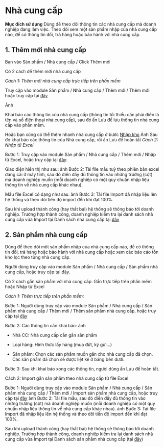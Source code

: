 # Nhà cung cấp
**Mục đích sử dụng** 
Dùng để theo dõi thông tin các nhà cung cấp mà doanh nghiệp đang làm việc.
Theo dõi xem một sản phẩm nhập của nhà cung cấp nào, để có thông tin đổi, trả hàng hoặc bảo hành với nhà cung cấp.
## 1. Thêm mới nhà cung cấp
Bạn vào Sản phẩm / Nhà cung cấp / Click Thêm mới

Có 2 cách để thêm mới nhà cung cấp

*Cách 1: Thêm mới nhà cung cấp trực tiếp trên phần mềm*

Truy cập vào module Sản phẩm / Nhà cung cấp / Thêm mới / Thêm mới hoặc truy cập tại [đây](https://nhanh.vn/supplier/manage/index?tab=add)

Ảnh 

Khai báo các thông tin của nhà cung cấp (thông tin tối thiểu cần phải điền là tên và số điện thoại nhà cung cấp), sau đó ấn Lưu để lưu thông tin nhà cung cấp vào phần mềm.

Hoặc bạn cũng có thể thêm nhanh nhà cung cấp ở bước [Nhập kho](https://nhanh.vn/inventory/bill/import)
Ảnh
Sau đó khai báo các thông tin của Nhà cung cấp, rồi ấn Lưu để hoàn tất
*Cách 2: Nhập từ Excel*

Bước 1: Truy cập vào module Sản phẩm / Nhà cung cấp / Thêm mới / Nhập từ Excel, hoặc truy cập tại [đây](https://nhanh.vn/supplier/manage/index?tab=import):

Giao diện hiển thị như sau:
ảnh
Bước 2: Tải file mẫu tuỳ theo phiên bản excel đang cài ở máy tính, sau đó điền đầy đủ thông tin vào những trường (cột) mà doanh nghiệp muốn (mỗi doanh nghiệp có một quy chuẩn nhập liệu thông tin về nhà cung cấp khác nhau).

Mẫu file Excel có dạng như sau:
ảnh 
Bước 3: Tải file Import đã nhập liệu lên hệ thống và theo dõi tiến độ import đến khi đạt 100%.

Sau khi upload thành công (hay thất bại) hệ thống sẽ thông báo tới doanh nghiệp. Trường hợp thành công, doanh nghiệp kiểm tra lại danh sách nhà cung cấp vừa Import tại Danh sách nhà cung cấp  tại [đây](https://nhanh.vn/supplier/manage/index)

## 2. Sản phẩm nhà cung cấp
Dùng để theo dõi một sản phẩm nhập của nhà cung cấp nào, để có thông tin đổi, trả hàng hoặc bảo hành với nhà cung cấp hoặc xem các báo cáo tồn kho lọc theo từng nhà cung cấp.

Người dùng truy cập vào module Sản phẩm / Nhà cung cấp / Sản phẩm nhà cung cấp, hoặc truy cập tại [đây](https://nhanh.vn/supplier/product/index).

Có 2 cách gắn sản phẩm với nhà cung cấp: Gắn trực tiếp trên phần mềm hoặc Nhập từ Excel

*Cách 1: Thêm trực tiếp trên phần mềm:*

Bước 1: Người dùng truy cập vào module Sản phẩm / Nhà cung cấp / Sản phẩm nhà cung cấp / Thêm mới / Thêm sản phẩm nhà cung cấp, hoặc truy cập tại [đây](https://nhanh.vn/supplier/product/index?tab=add)

Bước 2: Các thông tin cần khai báo:
ảnh
- Nhà CC: Nhà cung cấp cần gắn sản phẩm

- Loại hàng: Hình thức lấy hàng (mua đứt, ký gửi…)

- Sản phẩm: Chọn các sản phẩm muốn gắn cho nhà cung cấp đã chọn. Các sản phẩm đã chọn sẽ được liệt kê ở bảng bên dưới.

Bước 3: Sau khi khai báo xong các thông tin, người dùng ấn Lưu để hoàn tất.

Cách 2: Import gắn sản phẩm theo nhà cung cấp từ file Excel

Bước 1: Người dùng truy cập vào module Sản phẩm / Nhà cung cấp / Sản phẩm nhà cung cấp / Thêm mới / Import sản phẩm nhà cung cấp, hoặc truy cập tại [đây](https://nhanh.vn/supplier/product/index?tab=import) 
ảnh
Bước 2: Tải file mẫu, sau đó điền đầy đủ thông tin vào những trường (cột) mà doanh nghiệp muốn (mỗi doanh nghiệp có một quy chuẩn nhập liệu thông tin về nhà cung cấp khác nhau).
ảnh
Bước 3: Tải file Import đã nhập liệu lên hệ thống và theo dõi tiến độ import đến khi đạt 100%.

Sau khi upload thành công (hay thất bại) hệ thống sẽ thông báo tới doanh nghiệp. Trường hợp thành công, doanh nghiệp kiểm tra lại danh sách nhà cung cấp vừa Import tại Danh sách sản phẩm nhà cung cấp (tại [đây](https://nhanh.vn/supplier/product/index))



